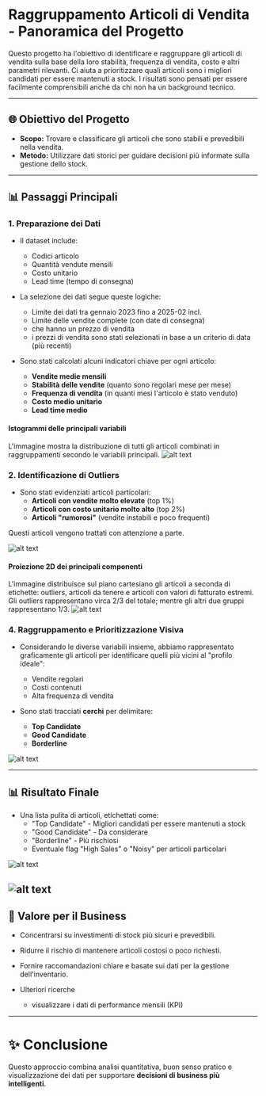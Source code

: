 # Raggruppamento Articoli di Vendita - Panoramica del Progetto

Questo progetto ha l'obiettivo di identificare e raggruppare gli articoli di vendita sulla base della loro stabilità, frequenza di vendita, costo e altri parametri rilevanti. Ci aiuta a prioritizzare quali articoli sono i migliori candidati per essere mantenuti a stock. I risultati sono pensati per essere facilmente comprensibili anche da chi non ha un background tecnico.

---

## 🌐 Obiettivo del Progetto

- **Scopo:** Trovare e classificare gli articoli che sono stabili e prevedibili nella vendita.
- **Metodo:** Utilizzare dati storici per guidare decisioni più informate sulla gestione dello stock.

---

## 📊 Passaggi Principali

### 1. Preparazione dei Dati

- Il dataset include:
  - Codici articolo
  - Quantità vendute mensili
  - Costo unitario
  - Lead time (tempo di consegna)

- La selezione dei dati segue queste logiche:
  - Limite dei dati tra gennaio 2023 fino a 2025-02 incl.
  - Limite delle vendite complete (con date di consegna)
  - che hanno un prezzo di vendita
  - i prezzi di vendita sono stati selezionati in base a un criterio di data (più recenti)

- Sono stati calcolati alcuni indicatori chiave per ogni articolo:
  - **Vendite medie mensili**
  - **Stabilità delle vendite** (quanto sono regolari mese per mese)
  - **Frequenza di vendita** (in quanti mesi l'articolo è stato venduto)
  - **Costo medio unitario**
  - **Lead time medio**

#### Istogrammi delle principali variabili
L'immagine mostra la distribuzione di tutti gli articoli combinati in raggruppamenti secondo le variabili principali. 
![alt text](image-5.png)


### 2. Identificazione di Outliers

- Sono stati evidenziati articoli particolari:
  - **Articoli con vendite molto elevate** (top 1%)
  - **Articoli con costo unitario molto alto** (top 2%)
  - **Articoli "rumorosi"** (vendite instabili e poco frequenti)

Questi articoli vengono trattati con attenzione a parte.

![alt text](image.png)

#### Proiezione 2D dei principali componenti
L'immagine distribuisce sul piano cartesiano gli articoli a seconda di etichette: outliers, articoli da tenere e articoli con valori di fatturato estremi. 
Gli outliers rappresentano virca 2/3 del totale; mentre gli altri due gruppi rappresentano 1/3. 
![alt text](image-1.png)

### 4. Raggruppamento e Prioritizzazione Visiva

- Considerando le diverse variabili insieme, abbiamo rappresentato graficamente gli articoli per identificare quelli più vicini al "profilo ideale":
  - Vendite regolari
  - Costi contenuti
  - Alta frequenza di vendita

- Sono stati tracciati **cerchi** per delimitare:
  - **Top Candidate**
  - **Good Candidate**
  - **Borderline**

![alt text](image-2.png)

---

## 📊 Risultato Finale

- Una lista pulita di articoli, etichettati come:
  - "Top Candidate" - Migliori candidati per essere mantenuti a stock
  - "Good Candidate" - Da considerare
  - "Borderline" - Più rischiosi
  - Eventuale flag "High Sales" o "Noisy" per articoli particolari

![alt text](image-4.png)

![alt text](image-3.png)
---

## 🎯 Valore per il Business

- Concentrarsi su investimenti di stock più sicuri e prevedibili.
- Ridurre il rischio di mantenere articoli costosi o poco richiesti.
- Fornire raccomandazioni chiare e basate sui dati per la gestione dell'inventario.

- Ulteriori ricerche
  - visualizzare i dati di performance mensili (KPI)

---

# ✨ Conclusione

Questo approccio combina analisi quantitativa, buon senso pratico e visualizzazione dei dati per supportare **decisioni di business più intelligenti**.

